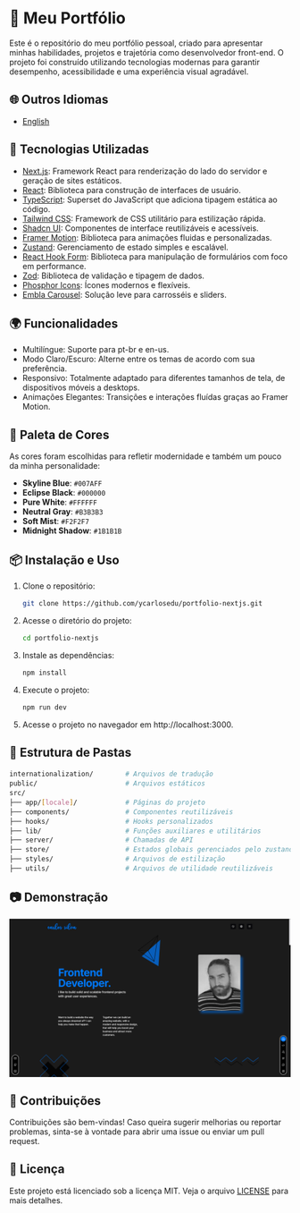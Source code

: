 # 🌟 Meu Portfólio

Este é o repositório do meu portfólio pessoal, criado para apresentar minhas habilidades, projetos e trajetória como desenvolvedor front-end. O projeto foi construído utilizando tecnologias modernas para garantir desempenho, acessibilidade e uma experiência visual agradável.

## 🌐 Outros Idiomas

- [English](README.md)

## 🚀 Tecnologias Utilizadas

- [Next.js](https://nextjs.org): Framework React para renderização do lado do servidor e geração de sites estáticos.
- [React](https://react.dev): Biblioteca para construção de interfaces de usuário.
- [TypeScript](https://www.typescriptlang.org): Superset do JavaScript que adiciona tipagem estática ao código.
- [Tailwind CSS](https://tailwindcss.com): Framework de CSS utilitário para estilização rápida.
- [Shadcn UI](https://ui.shadcn.com): Componentes de interface reutilizáveis e acessíveis.
- [Framer Motion](https://motion.dev): Biblioteca para animações fluidas e personalizadas.
- [Zustand](https://zustand-demo.pmnd.rs): Gerenciamento de estado simples e escalável.
- [React Hook Form](https://react-hook-form.com): Biblioteca para manipulação de formulários com foco em performance.
- [Zod](https://zod.dev): Biblioteca de validação e tipagem de dados.
- [Phosphor Icons](https://phosphoricons.com): Ícones modernos e flexíveis.
- [Embla Carousel](https://www.embla-carousel.com): Solução leve para carrosséis e sliders.

## 🌍 Funcionalidades

- Multilíngue: Suporte para pt-br e en-us.
- Modo Claro/Escuro: Alterne entre os temas de acordo com sua preferência.
- Responsivo: Totalmente adaptado para diferentes tamanhos de tela, de dispositivos móveis a desktops.
- Animações Elegantes: Transições e interações fluídas graças ao Framer Motion.

## 🎨 Paleta de Cores

As cores foram escolhidas para refletir modernidade e também um pouco da minha personalidade:

- **Skyline Blue**: `#007AFF`
- **Eclipse Black**: `#000000`
- **Pure White**: `#FFFFFF`
- **Neutral Gray**: `#B3B3B3`
- **Soft Mist**: `#F2F2F7`
- **Midnight Shadow**: `#1B1B1B`

## 📦 Instalação e Uso

1. Clone o repositório:

   ```bash
   git clone https://github.com/ycarlosedu/portfolio-nextjs.git
   ```

2. Acesse o diretório do projeto:

   ```bash
   cd portfolio-nextjs
   ```

3. Instale as dependências:

   ```bash
   npm install
   ```

4. Execute o projeto:

   ```bash
   npm run dev
   ```

5. Acesse o projeto no navegador em http://localhost:3000.

## 📂 Estrutura de Pastas

```bash
internationalization/        # Arquivos de tradução
public/                      # Arquivos estáticos
src/
├── app/[locale]/            # Páginas do projeto
├── components/              # Componentes reutilizáveis
├── hooks/                   # Hooks personalizados
├── lib/                     # Funções auxiliares e utilitários
├── server/                  # Chamadas de API
├── store/                   # Estados globais gerenciados pelo zustand
├── styles/                  # Arquivos de estilização
├── utils/                   # Arquivos de utilidade reutilizáveis
```

## 📷 Demonstração

<img src="./public/images/projects/codes/personal-website/hero-dark.png" width="1920px" style="display: block; margin: 0 auto" />

## 🤝 Contribuições

Contribuições são bem-vindas! Caso queira sugerir melhorias ou reportar problemas, sinta-se à vontade para abrir uma issue ou enviar um pull request.

## 📄 Licença

Este projeto está licenciado sob a licença MIT. Veja o arquivo [LICENSE](./LICENSE) para mais detalhes.
